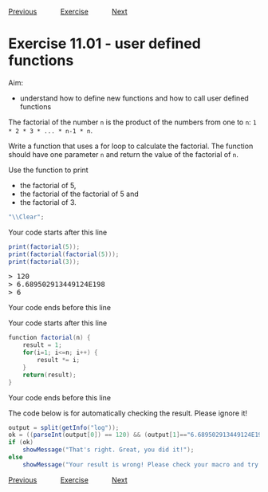 [Previous](./ans10-01.md) &nbsp;&nbsp;&nbsp;&nbsp;&nbsp;&nbsp;&nbsp;&nbsp;&nbsp;&nbsp;     [Exercise](../ex/ex11-01.md) &nbsp;&nbsp;&nbsp;&nbsp;&nbsp;&nbsp;&nbsp;&nbsp;&nbsp;&nbsp; [Next](./ans11-02.md)

# Exercise 11.01 - user defined functions

Aim: 
- understand how to define new functions and how to call user defined functions

The factorial of the number ``n`` is the product of the numbers from
one to ``n``: ``1 * 2 * 3 * ... * n-1 * n``.

Write a function that uses a for loop to calculate the factorial.
The function should have one parameter ``n`` and return the value
of the factorial of ``n``. 

Use the function to print 
- the factorial of 5,
- the factorial of the factorial of 5 and 
- the factorial of 3. 

```java
"\\Clear";
```
Your code starts after this line 
```java
print(factorial(5));
print(factorial(factorial(5)));
print(factorial(3));
```
<pre>
> 120
> 6.689502913449124E198
> 6
</pre>
 Your code ends before this line

Your code starts after this line 
```java
function factorial(n) {
	result = 1;
	for(i=1; i<=n; i++) {
		result *= i;
	}
	return(result);
}
```
 Your code ends before this line

The code below is for automatically checking the result. Please ignore it! 
```java
output = split(getInfo("log"));
ok = ((parseInt(output[0]) == 120) && (output[1]=="6.689502913449124E198") && (parseInt(output[2]) == 6));
if (ok)
	showMessage("That's right. Great, you did it!");
else 
	showMessage("Your result is wrong! Please check your macro and try again!");
```
[Previous](./ans10-01.md) &nbsp;&nbsp;&nbsp;&nbsp;&nbsp;&nbsp;&nbsp;&nbsp;&nbsp;&nbsp;     [Exercise](../ex/ex11-01.md) &nbsp;&nbsp;&nbsp;&nbsp;&nbsp;&nbsp;&nbsp;&nbsp;&nbsp;&nbsp; [Next](./ans11-02.md)
